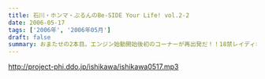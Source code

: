 ```yaml
---
title: 石川・ホンマ・ぶるんのBe-SIDE Your Life! vol.2-2
date: 2006-05-17
tags: ['2006年', '2006年05月']
draft: false
summary: おまたせの2本目。エンジン始動開始後初のコーナーが再出発だ！！18禁レイディオ!?をアッピールすべく少々暴走気味なところはご愛敬ということで……メガネの下のほほがほんのり赤い……　明日は3本目アゲアゲですぞ！　D・生江
---
```


http://project-phi.ddo.jp/ishikawa/ishikawa0517.mp3
